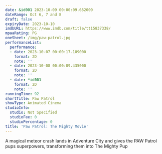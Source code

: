 ```yaml
---
date: &id001 2023-10-09 00:00:09.652000
dateRange: Oct 6, 7 and 8
draft: false
expiryDate: 2023-10-10
imdbURL: https://www.imdb.com/title/tt15837338/
mpaaRating: PG
oneSheet: /img/paw-patrol.jpg
performanceList:
  performance:
  - date: 2023-10-07 00:00:17.189000
    format: 2D
    note: ''
  - date: 2023-10-08 00:00:09.435000
    format: 2D
    note: ''
  - date: *id001
    format: 2D
    note: ''
runningTime: 92
shortTitle: Paw Patrol
showType: Animated Cinema
studioInfo:
  studio: Not Specified
  studioFee: 0
  studioPercentage: 0
title: 'Paw Patrol: The Mighty Movie'
---
```


A magical meteor crash lands in Adventure City and gives the PAW Patrol pups superpowers, transforming them into The Mighty Pup